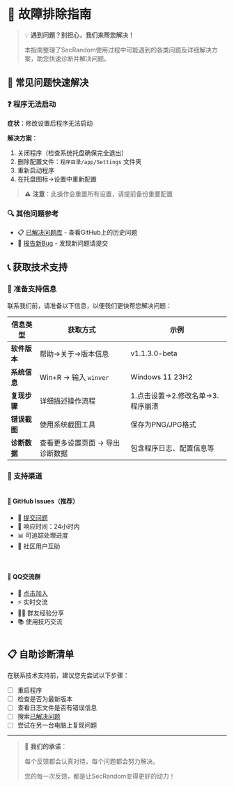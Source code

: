 # 🔧 故障排除指南

<ArticleMetadata />

> 💡 **遇到问题？别担心，我们来帮您解决！**
> 
> 本指南整理了SecRandom使用过程中可能遇到的各类问题及详细解决方案，助您快速诊断并解决问题。

## 🚨 常见问题快速解决

### ❓ 程序无法启动

**症状**：修改设置后程序无法启动

**解决方案**：
1. 关闭程序（检查系统托盘确保完全退出）
2. 删除配置文件：`程序目录/app/Settings` 文件夹
3. 重新启动程序
4. 在托盘图标→设置中重新配置

> ⚠️ **注意**：此操作会重置所有设置，请提前备份重要配置

### 🔍 其他问题参考

- 📋 [已解决问题库](https://github.com/SECTL/SecRandom/issues?q=is%3Aissue+is%3Aclosed) - 查看GitHub上的历史问题
- 🐛 [报告新Bug](https://github.com/SECTL/SecRandom/issues/new) - 发现新问题请提交

## 📞 获取技术支持

### 📝 准备支持信息

联系我们前，请准备以下信息，以便我们更快帮您解决问题：

| 信息类型 | 获取方式 | 示例 |
|---------|----------|------|
| **软件版本** | 帮助→关于→版本信息 | v1.1.3.0-beta |
| **系统信息** | Win+R → 输入 `winver` | Windows 11 23H2 |
| **复现步骤** | 详细描述操作流程 | 1.点击设置→2.修改名单→3.程序崩溃 |
| **错误截图** | 使用系统截图工具 | 保存为PNG/JPG格式 |
| **诊断数据** | 查看更多设置页面 → 导出诊断数据 | 包含程序日志、配置信息等 |

### 💬 支持渠道

<div style="display: flex; gap: 1rem; flex-wrap: wrap;">

<div style="flex: 1; min-width: 250px;">

#### 🎯 **GitHub Issues**（推荐）
- 📍 [提交问题](https://github.com/SECTL/SecRandom/issues)
- 🚀 响应时间：24小时内
- 📊 可追踪处理进度
- 👥 社区用户互助

</div>

<div style="flex: 1; min-width: 250px;">

#### 💬 **QQ交流群**
- 📱 [点击加入](https://qm.qq.com/q/xKPIYiTDRC)
- ⚡ 实时交流
- 👨‍💻 群友经验分享
- 📚 使用技巧交流

</div>

</div>

## 📋 自助诊断清单

在联系技术支持前，建议您先尝试以下步骤：

- [ ] 重启程序
- [ ] 检查是否为最新版本
- [ ] 查看日志文件是否有错误信息
- [ ] 搜索[已解决问题](https://github.com/SECTL/SecRandom/issues?q=is%3Aissue+is%3Aclosed)
- [ ] 尝试在另一台电脑上复现问题

---

> 🎯 **我们的承诺**：
> 
> 每个反馈都会认真对待，每个问题都会努力解决。
> 
> 您的每一次反馈，都是让SecRandom变得更好的动力！

